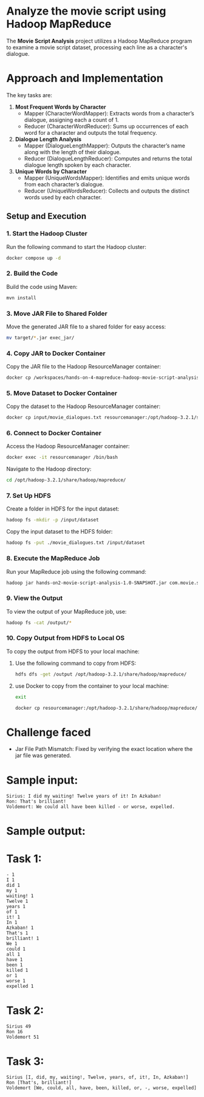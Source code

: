 # Analyze the movie script using Hadoop MapReduce

The **Movie Script Analysis** project utilizes a Hadoop MapReduce program to examine a movie script dataset, processing each line as a character's dialogue.

# Approach and Implementation
The key tasks are:
1. **Most Frequent Words by Character**
   - Mapper (CharacterWordMapper): Extracts words from a character’s dialogue, assigning each a count of 1.
   - Reducer (CharacterWordReducer): Sums up occurrences of each word for a character and outputs the total frequency.
2. **Dialogue Length Analysis**
   - Mapper (DialogueLengthMapper): Outputs the character’s name along with the length of their dialogue.
   - Reducer (DialogueLengthReducer): Computes and returns the total dialogue length spoken by each character.
3. **Unique Words by Character**
   - Mapper (UniqueWordsMapper): Identifies and emits unique words from each character’s dialogue.
   - Reducer (UniqueWordsReducer): Collects and outputs the distinct words used by each character.

## Setup and Execution

### 1. **Start the Hadoop Cluster**

Run the following command to start the Hadoop cluster:

```bash
docker compose up -d
```

### 2. **Build the Code**

Build the code using Maven:

```bash
mvn install
```

### 3. **Move JAR File to Shared Folder**

Move the generated JAR file to a shared folder for easy access:

```bash
mv target/*.jar exec_jar/
```

### 4. **Copy JAR to Docker Container**

Copy the JAR file to the Hadoop ResourceManager container:

```bash
docker cp /workspaces/hands-on-4-mapreduce-hadoop-movie-script-analysis-maroofansari2310/exec_jar/hands-on2-movie-script-analysis-1.0-SNAPSHOT.jar resourcemanager:/opt/hadoop-3.2.1/share/hadoop/mapreduce/
```

### 5. **Move Dataset to Docker Container**

Copy the dataset to the Hadoop ResourceManager container:

```bash
docker cp input/movie_dialogues.txt resourcemanager:/opt/hadoop-3.2.1/share/hadoop/mapreduce/
```

### 6. **Connect to Docker Container**

Access the Hadoop ResourceManager container:

```bash
docker exec -it resourcemanager /bin/bash
```

Navigate to the Hadoop directory:

```bash
cd /opt/hadoop-3.2.1/share/hadoop/mapreduce/
```

### 7. **Set Up HDFS**

Create a folder in HDFS for the input dataset:

```bash
hadoop fs -mkdir -p /input/dataset
```

Copy the input dataset to the HDFS folder:

```bash
hadoop fs -put ./movie_dialogues.txt /input/dataset
```

### 8. **Execute the MapReduce Job**

Run your MapReduce job using the following command:

```bash
hadoop jar hands-on2-movie-script-analysis-1.0-SNAPSHOT.jar com.movie.script.analysis /input/dataset/movie_dialogues.txt /output
```

### 9. **View the Output**

To view the output of your MapReduce job, use:

```bash
hadoop fs -cat /output/*
```

### 10. **Copy Output from HDFS to Local OS**

To copy the output from HDFS to your local machine:

1. Use the following command to copy from HDFS:
    ```bash
    hdfs dfs -get /output /opt/hadoop-3.2.1/share/hadoop/mapreduce/
    ```

2. use Docker to copy from the container to your local machine:
   ```bash
   exit 
   ```
    ```bash
    docker cp resourcemanager:/opt/hadoop-3.2.1/share/hadoop/mapreduce/output/ output/
    ```
# Challenge faced
  - Jar File Path Mismatch: Fixed by verifying the exact location where the jar file was generated.

# Sample input:
   ```
   Sirius: I did my waiting! Twelve years of it! In Azkaban!
   Ron: That's brilliant!
   Voldemort: We could all have been killed - or worse, expelled.
   ```
# Sample output:
# Task 1:
```
- 1
I 1
did 1
my 1
waiting! 1
Twelve 1
years 1
of 1
it! 1
In 1
Azkaban! 1
That's 1
brilliant! 1
We 1
could 1
all 1
have 1
been 1
killed 1
or 1
worse 1
expelled 1
```
# Task 2:
```
Sirius 49
Ron 16
Voldemort 51
```
# Task 3:
```
Sirius [I, did, my, waiting!, Twelve, years, of, it!, In, Azkaban!]
Ron [That's, brilliant!]
Voldemort [We, could, all, have, been, killed, or, -, worse, expelled]
```
